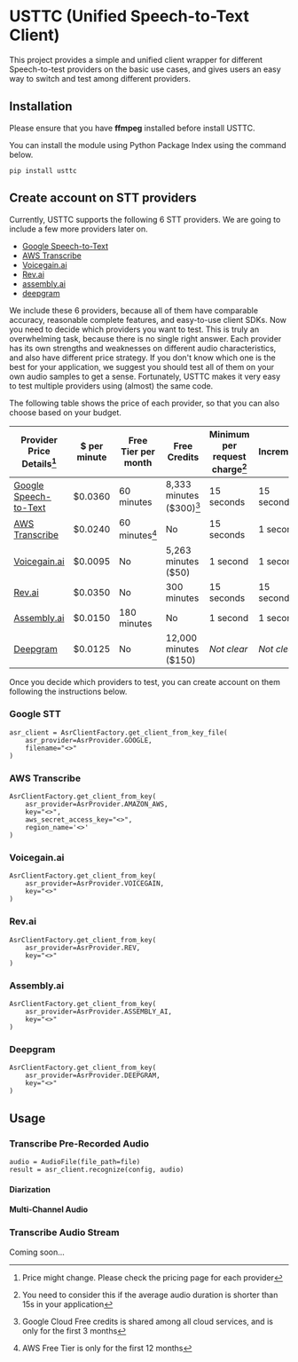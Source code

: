# USTTC (Unified Speech-to-Text Client)

This project provides a simple and unified client wrapper for different Speech-to-test providers on the basic use cases, 
and gives users an easy way to switch and test among different providers.

## Installation

Please ensure that you have **ffmpeg** installed before install USTTC.

You can install the module using Python Package Index using the command below.

    pip install usttc

## Create account on STT providers

Currently, USTTC supports the following 6 STT providers. We are going to include a few more providers later on.
* [Google Speech-to-Text](https://cloud.google.com/speech-to-text)
* [AWS Transcribe](https://aws.amazon.com/transcribe/)
* [Voicegain.ai](https://www.voicegain.ai/)
* [Rev.ai](https://www.rev.ai/)
* [assembly.ai](https://www.assemblyai.com/)
* [deepgram](https://deepgram.com/)

We include these 6 providers, because all of them have comparable accuracy, 
reasonable complete features, and easy-to-use client SDKs. 
Now you need to decide which providers you want to test.
This is truly an overwhelming task, 
because there is no single right answer. 
Each provider has its own strengths and weaknesses on different audio characteristics, 
and also have different price strategy. 
If you don't know which one is the best for your application,
we suggest you should test all of them on your own audio samples to get a sense. 
Fortunately, USTTC makes it very easy to test multiple providers using (almost) the same code.

The following table shows the price of each provider, so that you can also choose based on your budget.

Provider Price Details[^1] | $ per minute | Free Tier per month | Free Credits | Minimum per request charge[^4] | Increments
---------------------- | -------------| ------------------- | ------------ | -------------------------- | ----------
[Google Speech-to-Text](https://cloud.google.com/speech-to-text/pricing) | $0.0360 | 60 minutes | 8,333 minutes ($300)[^2] | 15 seconds | 15 seconds
[AWS Transcribe](https://aws.amazon.com/transcribe/pricing/) | $0.0240 | 60 minutes[^3] | No | 15 seconds | 1 second
[Voicegain.ai](https://www.voicegain.ai/pricing) | $0.0095 | No | 5,263 minutes ($50) | 1 second | 1 second
[Rev.ai](https://www.rev.ai/pricing) | $0.0350 | No | 300 minutes | 15 seconds | 15 seconds
[Assembly.ai](https://www.assemblyai.com/pricing) | $0.0150 | 180 minutes | No | 1 second | 1 second
[Deepgram](https://deepgram.com/pricing/) | $0.0125 | No | 12,000 minutes ($150) | *Not clear* | *Not clear*
[^1]: Price might change. Please check the pricing page for each provider
[^2]: Google Cloud Free credits is shared among all cloud services, and is only for the first 3 months
[^3]: AWS Free Tier is only for the first 12 months
[^4]: You need to consider this if the average audio duration is shorter than 15s in your application

Once you decide which providers to test, you can create account on them following the instructions below.

### Google STT
```
asr_client = AsrClientFactory.get_client_from_key_file(
    asr_provider=AsrProvider.GOOGLE,
    filename="<>"
)
```
### AWS Transcribe
```
AsrClientFactory.get_client_from_key(
    asr_provider=AsrProvider.AMAZON_AWS,
    key="<>",
    aws_secret_access_key="<>",
    region_name='<>'
)
```
### Voicegain.ai
```
AsrClientFactory.get_client_from_key(
    asr_provider=AsrProvider.VOICEGAIN,
    key="<>"
)
```
### Rev.ai
```
AsrClientFactory.get_client_from_key(
    asr_provider=AsrProvider.REV,
    key="<>"
)
```
### Assembly.ai
```
AsrClientFactory.get_client_from_key(
    asr_provider=AsrProvider.ASSEMBLY_AI,
    key="<>"
)
```
### Deepgram
```
AsrClientFactory.get_client_from_key(
    asr_provider=AsrProvider.DEEPGRAM,
    key="<>"
)
```

## Usage

### Transcribe Pre-Recorded Audio

```
audio = AudioFile(file_path=file)
result = asr_client.recognize(config, audio)
```
#### Diarization

#### Multi-Channel Audio

### Transcribe Audio Stream
Coming soon...